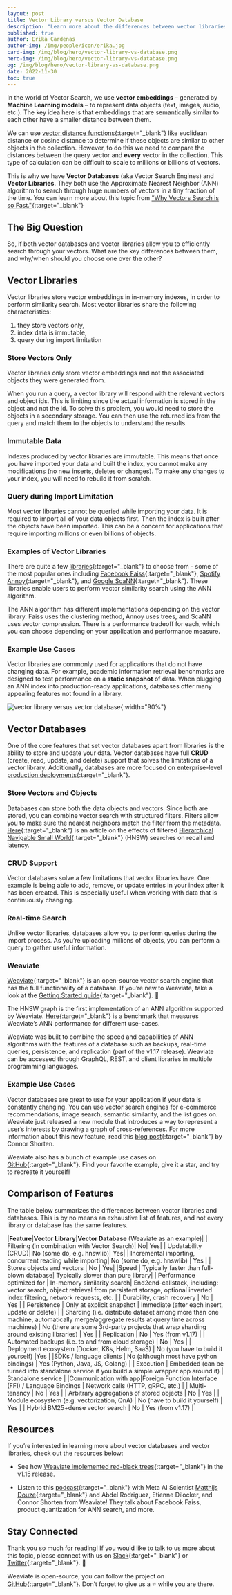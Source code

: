 ```yaml
---
layout: post
title: Vector Library versus Vector Database 
description: "Learn more about the differences between vector libraries and vector databases!"
published: true
author: Erika Cardenas
author-img: /img/people/icon/erika.jpg
card-img: /img/blog/hero/vector-library-vs-database.png
hero-img: /img/blog/hero/vector-library-vs-database.png
og: /img/blog/hero/vector-library-vs-database.png
date: 2022-11-30
toc: true
---
```

In the world of Vector Search, we use **vector embeddings** – generated by **Machine Learning models** – to represent data objects (text, images, audio, etc.). The key idea here is that embeddings that are semantically similar to each other have a smaller distance between them. 

We can use [vector distance functions](https://weaviate.io/blog/2022/09/Distance-Metrics-in-Vector-Search.html){:target="_blank"} like euclidean distance or cosine distance to determine if these objects are similar to other objects in the collection. However, to do this we need to compare the distances between the query vector and **every** vector in the collection. This type of calculation can be difficult to scale to millions or billions of vectors.

This is why we have **Vector Databases** (aka Vector Search Engines) and **Vector Libraries**. They both use the Approximate Nearest Neighbor (ANN) algorithm to search through huge numbers of vectors in a tiny fraction of the time. You can learn more about this topic from ["Why Vectors Search is so Fast."](https://weaviate.io/blog/2022/09/Why-is-Vector-Search-so-fast.html){:target="_blank"}

## The Big Question
So, if both vector databases and vector libraries allow you to efficiently search through your vectors. What are the key differences between them, and why/when should you choose one over the other?

## Vector Libraries
Vector libraries store vector embeddings in in-memory indexes, in order to perform similarity search. Most vector libraries share the following characteristics:
1. they store vectors only,
2. index data is immutable,
3. query during import limitation 

### Store Vectors Only
Vector libraries only store vector embeddings and not the associated objects they were generated from. 

When you run a query, a vector library will respond with the relevant vectors and object ids.
This is limiting since the actual information is stored in the object and not the id. To solve this problem, you would need to store the objects in a secondary storage. You can then use the returned ids from the query and match them to the objects to understand the results. 

### Immutable Data
Indexes produced by vector libraries are immutable. This means that once you have imported your data and built the index, you cannot make any modifications (no new inserts, deletes or changes). To make any changes to your index, you will need to rebuild it from scratch. 

### Query during Import Limitation 
Most vector libraries cannot be queried while importing your data. It is required to import all of your data objects first. Then the index is built after the objects have been imported. This can be a concern for applications that require importing millions or even billions of objects. 

### Examples of Vector Libraries
There are quite a few [libraries](http://ann-benchmarks.com/){:target="_blank"} to choose from - some of the most popular ones including [Facebook Faiss](https://github.com/facebookresearch/faiss){:target="_blank"}, [Spotify Annoy](https://github.com/spotify/annoy){:target="_blank"}, and [Google ScaNN](https://github.com/google-research/google-research/tree/master/scann){:target="_blank"}. These libraries enable users to perform vector similarity search using the ANN algorithm.

The ANN algorithm has different implementations depending on the vector library. Faiss uses the clustering method, Annoy uses trees, and ScaNN uses vector compression. There is a performance tradeoff for each, which you can choose depending on your application and performance measure.

### Example Use Cases
Vector libraries are commonly used for applications that do not have changing data. For example, academic information retrieval benchmarks are designed to test performance on a **static snapshot** of data. When plugging an ANN index into production-ready applications, databases offer many appealing features not found in a library.

![vector library versus vector database](/img/blog/vector-library-vs-database/vector-library-vs-database.png){:width="90%"}

## Vector Databases
One of the core features that set vector databases apart from libraries is the ability to store and update your data. Vector databases have full **CRUD** (create, read, update, and delete) support that solves the limitations of a vector library. Additionally, databases are more focused on enterprise-level [production deployments](https://www.youtube.com/watch?v=gXPuhyM11_k){:target="_blank"}.

### Store Vectors and Objects
Databases can store both the data objects and vectors. Since both are stored, you can combine vector search with structured filters. Filters allow you to make sure the nearest neighbors match the filter from the metadata. [Here](https://towardsdatascience.com/effects-of-filtered-hnsw-searches-on-recall-and-latency-434becf8041c){:target="_blank"} is an article on the effects of filtered [Hierarchical Navigable Small World](/developers/weaviate/current/vector-index-plugins/hnsw.html){:target="_blank"} (HNSW) searches on recall and latency.

### CRUD Support
Vector databases solve a few limitations that vector libraries have. One example is being able to add, remove, or update entries in your index after it has been created. This is especially useful when working with data that is continuously changing. 
### Real-time Search 
Unlike vector libraries, databases allow you to perform queries during the import process. As you’re uploading millions of objects, you can perform a query to gather useful information.

### Weaviate
[Weaviate](/developers/weaviate/current/){:target="_blank"} is an open-source vector search engine that has the full functionality of a database. If you’re new to Weaviate, take a look at the [Getting Started guide](/developers/weaviate/current/getting-started/index.html){:target="_blank"}. 🙂

The HNSW graph is the first implementation of an ANN algorithm supported by Weaviate. [Here](/developers/weaviate/current/benchmarks/ann.html){:target="_blank"} is a benchmark that measures Weaviate’s ANN performance for different use-cases.

Weaviate was built to combine the speed and capabilities of ANN algorithms with the features of a database such as backups, real-time queries, persistence, and replication (part of the v1.17 release). Weaviate can be accessed through GraphQL, REST, and client libraries in multiple programming languages.

### Example Use Cases
Vector databases are great to use for your application if your data is constantly changing. You can use vector search engines for e-commerce recommendations, image search, semantic similarity, and the list goes on. Weaviate just released a new module that introduces a way to represent a user’s interests by drawing a graph of cross-references. For more information about this new feature, read this [blog post](/blog/2022/11/ref2vec-centroid.html){:target="_blank"} by Connor Shorten. 

Weaviate also has a bunch of example use cases on [GitHub](https://github.com/semi-technologies/weaviate-examples){:target="_blank"}. Find your favorite example, give it a star, and try to recreate it yourself!

## Comparison of Features
The table below summarizes the differences between vector libraries and databases. This is by no means an exhaustive list of features, and not every library or database has the same features. 

|**Feature**|**Vector Library**|**Vector Database** (Weaviate as an example)|
| Filtering (in combination with Vector Search)| No| Yes|
| Updatability (CRUD)| No (some do, e.g. hnswlib)| Yes|
| Incremental importing, concurrent reading while importing| No (some do, e.g. hnswlib) | Yes |
| Stores objects and vectors | No | Yes|
|Speed | Typically faster than full-blown database|  Typically slower than pure library|
| Performance optimized for | In-memory similarity search| End2end-callstack, including: vector search, object retrieval from persistent storage, optional inverted index filtering, network requests, etc. |
| Durability, crash recovery | No | Yes |
| Persistence | Only at explicit snapshot | Immediate (after each insert, update or delete) |
| Sharding (i.e. distribute dataset among more than one machine, automatically merge/aggregate results at query time across machines) | No (there are some 3rd-party projects that wrap sharding around existing libraries) | Yes |
| Replication | No | Yes (from v1.17) |
| Automated backups (i.e. to and from cloud storage) | No | Yes |
| Deployment ecosystem (Docker, K8s, Helm, SaaS) | No (you have to build it yourself) |Yes |
|SDKs / language clients | No (although most have python bindings) | Yes (Python, Java, JS, Golang) |
| Execution | Embedded (can be turned into standalone service if you build a simple wrapper app around it) | Standalone service |
|Communication with app|Foreign Function Interface (FFI) / Language Bindings | Network calls (HTTP, gRPC, etc.) |
| Multi-tenancy | No | Yes |
| Arbitrary aggregations of stored objects | No | Yes |
| Module ecosystem (e.g. vectorization, QnA) | No (have to build it yourself) | Yes |
| Hybrid BM25+dense vector search | No | Yes (from v1.17) |

## Resources 
If you’re interested in learning more about vector databases and vector libraries, check out the resources below:

* See how [Weaviate implemented red-black trees](/blog/2022/09/Weaviate-release-1-15.html#faster-imports-for-ordered-data){:target="_blank"} in the v1.15 release. 

* Listen to this [podcast](https://www.youtube.com/watch?v=5o1YTp1IL5o){:target="_blank"} with Meta AI Scientist [Matthijs Douze](https://www.linkedin.com/in/matthijs-douze-750980177/){:target="_blank"} and Abdel Rodriguez, Etienne Dilocker, and Connor Shorten from Weaviate! They talk about Facebook Faiss, product quantization for ANN search, and more. 
                                                         
## Stay Connected
Thank you so much for reading! If you would like to talk to us more about this topic, please connect with us on [Slack](https://join.slack.com/t/weaviate/shared_invite/zt-goaoifjr-o8FuVz9b1HLzhlUfyfddhw){:target="_blank"} or [Twitter](https://twitter.com/weaviate_io){:target="_blank"}. 🙂

Weaviate is open-source, you can follow the project on [GitHub](https://github.com/semi-technologies/weaviate){:target="_blank"}. Don’t forget to give us a ⭐️ while you are there.